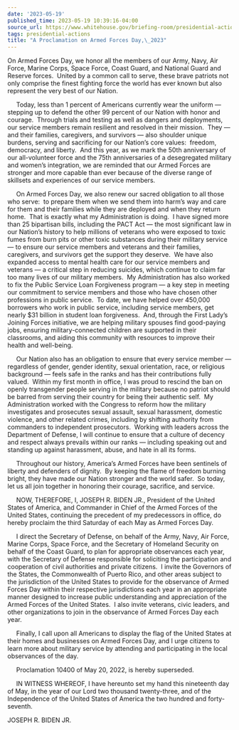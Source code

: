 ```yaml
---
date: '2023-05-19'
published_time: 2023-05-19 10:39:16-04:00
source_url: https://www.whitehouse.gov/briefing-room/presidential-actions/2023/05/19/a-proclamation-on-armed-forces-day-2023/
tags: presidential-actions
title: "A Proclamation on Armed Forces Day,\_2023"
---
```

 
On Armed Forces Day, we honor all the members of our Army, Navy, Air
Force, Marine Corps, Space Force, Coast Guard, and National Guard and
Reserve forces.  United by a common call to serve, these brave patriots
not only comprise the finest fighting force the world has ever known but
also represent the very best of our Nation.

     Today, less than 1 percent of Americans currently wear the uniform
— stepping up to defend the other 99 percent of our Nation with honor
and courage.  Through trials and testing as well as dangers and
deployments, our service members remain resilient and resolved in their
mission.  They — and their families, caregivers, and survivors — also
shoulder unique burdens, serving and sacrificing for our Nation’s core
values:  freedom, democracy, and liberty.  And this year, as we mark the
50th anniversary of our all-volunteer force and the 75th anniversaries
of a desegregated military and women’s integration, we are reminded that
our Armed Forces are stronger and more capable than ever because of the
diverse range of skillsets and experiences of our service members.

     On Armed Forces Day, we also renew our sacred obligation to all
those who serve:  to prepare them when we send them into harm’s way and
care for them and their families while they are deployed and when they
return home.  That is exactly what my Administration is doing.  I have
signed more than 25 bipartisan bills, including the PACT Act — the most
significant law in our Nation’s history to help millions of veterans who
were exposed to toxic fumes from burn pits or other toxic substances
during their military service — to ensure our service members and
veterans and their families, caregivers, and survivors get the support
they deserve.  We have also expanded access to mental health care for
our service members and veterans — a critical step in reducing suicides,
which continue to claim far too many lives of our military members.  My
Administration has also worked to fix the Public Service Loan
Forgiveness program — a key step in meeting our commitment to service
members and those who have chosen other professions in public service.
 To date, we have helped over 450,000 borrowers who work in public
service, including service members, get nearly $31 billion in student
loan forgiveness.  And, through the First Lady’s Joining Forces
initiative, we are helping military spouses find good-paying jobs,
ensuring military-connected children are supported in their classrooms,
and aiding this community with resources to improve their health and
well-being.

     Our Nation also has an obligation to ensure that every service
member — regardless of gender, gender identity, sexual orientation,
race, or religious background — feels safe in the ranks and has their
contributions fully valued.  Within my first month in office, I was
proud to rescind the ban on openly transgender people serving in the
military because no patriot should be barred from serving their country
for being their authentic self.  My Administration worked with the
Congress to reform how the military investigates and prosecutes sexual
assault, sexual harassment, domestic violence, and other related crimes,
including by shifting authority from commanders to independent
prosecutors.  Working with leaders across the Department of Defense, I
will continue to ensure that a culture of decency and respect always
prevails within our ranks — including speaking out and standing up
against harassment, abuse, and hate in all its forms.  

     Throughout our history, America’s Armed Forces have been sentinels
of liberty and defenders of dignity.  By keeping the flame of freedom
burning bright, they have made our Nation stronger and the world safer.
 So today, let us all join together in honoring their courage,
sacrifice, and service.  
  
     NOW, THEREFORE, I, JOSEPH R. BIDEN JR., President of the United
States of America, and Commander in Chief of the Armed Forces of the
United States, continuing the precedent of my predecessors in office, do
hereby proclaim the third Saturday of each May as Armed Forces Day.

     I direct the Secretary of Defense, on behalf of the Army, Navy, Air
Force, Marine Corps, Space Force, and the Secretary of Homeland Security
on behalf of the Coast Guard, to plan for appropriate observances each
year, with the Secretary of Defense responsible for soliciting the
participation and cooperation of civil authorities and private
citizens.  I invite the Governors of the States, the Commonwealth of
Puerto Rico, and other areas subject to the jurisdiction of the United
States to provide for the observance of Armed Forces Day within their
respective jurisdictions each year in an appropriate manner designed to
increase public understanding and appreciation of the Armed Forces of
the United States.  I also invite veterans, civic leaders, and
other organizations to join in the observance of Armed Forces Day each
year.

     Finally, I call upon all Americans to display the flag of the
United States at their homes and businesses on Armed Forces Day, and I
urge citizens to learn more about military service by attending and
participating in the local observances of the day.

     Proclamation 10400 of May 20, 2022, is hereby superseded.

     IN WITNESS WHEREOF, I have hereunto set my hand this nineteenth day
of May, in the year of our Lord two thousand twenty-three, and of the
Independence of the United States of America the two hundred and
forty-seventh.  

JOSEPH R. BIDEN JR.

